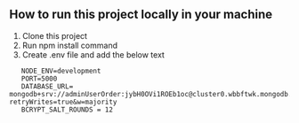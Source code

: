 ## How to run this project locally in your machine

1. Clone this project
2. Run npm install command
3. Create .env file and add the below text

```
   NODE_ENV=development
   PORT=5000
   DATABASE_URL= mongodb+srv://adminUserOrder:jybH0OVi1ROEb1oc@cluster0.wbbftwk.mongodb.net/userOrderDB?retryWrites=true&w=majority
   BCRYPT_SALT_ROUNDS = 12
```
